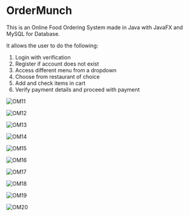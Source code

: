 # OrderMunch
 
This is an Online Food Ordering System made in Java with JavaFX and MySQL for Database.

It allows the user to do the following:
 1. Login with verification
 2. Register if account does not exist
 3. Access different menu from a dropdown
 4. Choose from restaurant of choice
 5. Add and check items in cart
 6. Verify payment details and proceed with payment


![OM11](https://github.com/Harishvjk/OrderMunch/assets/114302678/6f85a9a5-3c76-44b8-b2d4-1f35d9d7fbc9)


![OM12](https://github.com/Harishvjk/OrderMunch/assets/114302678/3cf1fe28-177a-497c-81dc-a5ef65557e74)


![OM13](https://github.com/Harishvjk/OrderMunch/assets/114302678/90fad11d-c232-41fc-b071-15ec038e3edd)


![OM14](https://github.com/Harishvjk/OrderMunch/assets/114302678/3cbc7ba1-b9be-4150-925d-ed89aadcedfd)


![OM15](https://github.com/Harishvjk/OrderMunch/assets/114302678/fc05c058-529e-4668-89c9-56203e18505a)


![OM16](https://github.com/Harishvjk/OrderMunch/assets/114302678/f7c62c39-186f-41fe-b738-5b49bda8a8aa)


![OM17](https://github.com/Harishvjk/OrderMunch/assets/114302678/f07a928a-7a7c-4453-9ed0-a22d9e5c5669)


![OM18](https://github.com/Harishvjk/OrderMunch/assets/114302678/c8b33cf1-547b-440a-89d7-9c59da975916)


![OM19](https://github.com/Harishvjk/OrderMunch/assets/114302678/3a118519-01d8-4270-b30a-c38306ff7076)


![OM20](https://github.com/Harishvjk/OrderMunch/assets/114302678/2bbd6bcb-41f0-4005-93e5-b8bb89b2d430)
